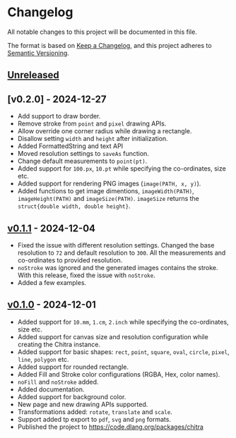 # Changelog
All notable changes to this project will be documented in this file.

The format is based on [Keep a Changelog](https://keepachangelog.com/en/1.0.0/),
and this project adheres to [Semantic Versioning](https://semver.org/spec/v2.0.0.html).

## [Unreleased]

## [v0.2.0] - 2024-12-27
- Add support to draw border.
- Remove stroke from `point` and `pixel` drawing APIs.
- Allow override one corner radius while drawing a rectangle.
- Disallow setting `width` and `height` after initialization.
- Added FormattedString and text API
- Moved resolution settings to `saveAs` function.
- Change default measurements to `point(pt)`.
- Added support for `100.px`, `10.pt` while specifying the co-ordinates, size etc.
- Added support for rendering PNG images (`image(PATH, x, y)`).
- Added functions to get image dimentions, `imageWidth(PATH)`, `imageHeight(PATH)`
  and `imageSize(PATH)`. `imageSize` returns the `struct{double width, double height}`. 

## [v0.1.1] - 2024-12-04

- Fixed the issue with different resolution settings. Changed the base resolution to
  `72` and default resolution to `300`. All the measurements and co-ordinates to
  provided resolution.
- `noStroke` was ignored and the generated images contains the stroke. With this release,
  fixed the issue with `noStroke`.
- Added a few examples.

## [v0.1.0] - 2024-12-01

- Added support for `10.mm`, `1.cm`, `2.inch` while specifying the co-ordinates, size etc.
- Added support for canvas size and resolution configuration while creating the Chitra instance.
- Added support for basic shapes: `rect`, `point`, `square`, `oval`, `circle`, `pixel`, `line`, `polygon` etc.
- Added support for rounded rectangle.
- Added Fill and Stroke color configurations (RGBA, Hex, color names).
- `noFill` and `noStroke` added.
- Added documentation.
- Added support for background color.
- New page and new drawing APIs supported.
- Transformations added: `rotate`, `translate` and `scale`.
- Support added tp export to `pdf`, `svg` and `png` formats.
- Published the project to https://code.dlang.org/packages/chitra

[Unreleased]: https://github.com/aravindavk/chitra-d/compare/v0.2.0...HEAD
[v0.1.0]: https://github.com/aravindavk/chitra-d/compare/17ba479...v0.1.0
[v0.1.1]: https://github.com/aravindavk/chitra-d/compare/v0.1.0...v0.1.1
[v0.1.1]: https://github.com/aravindavk/chitra-d/compare/v0.1.1...v0.2.0
